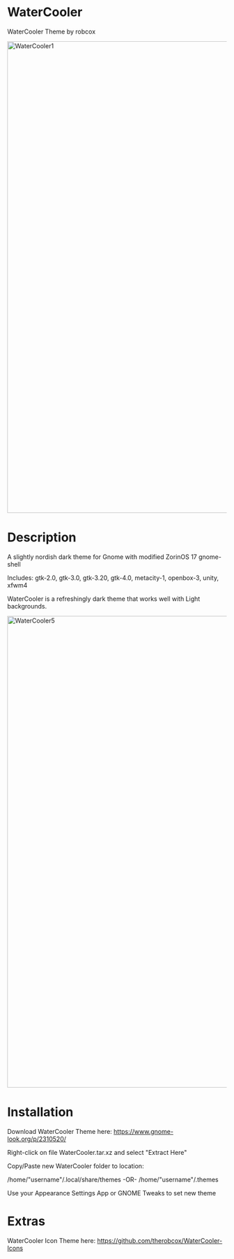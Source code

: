 # WaterCooler
WaterCooler Theme by robcox

<img width="1920" height="1080" alt="WaterCooler1" src="https://github.com/user-attachments/assets/cd210474-112f-43fd-abb8-26ff204456a0" />

# Description
A slightly nordish dark theme for Gnome with modified ZorinOS 17 gnome-shell

Includes: gtk-2.0, gtk-3.0, gtk-3.20, gtk-4.0, metacity-1, openbox-3, unity, xfwm4

WaterCooler is a refreshingly dark theme that works well with Light backgrounds.

<img width="1920" height="1080" alt="WaterCooler5" src="https://github.com/user-attachments/assets/14e57508-b9b7-4abe-bd4f-739cfeffcc20" />

# Installation
Download WaterCooler Theme here: <a href="https://www.gnome-look.org/p/2310520/">https://www.gnome-look.org/p/2310520/</a>

Right-click on file WaterCooler.tar.xz and select "Extract Here"

Copy/Paste new WaterCooler folder to location:

/home/"username"/.local/share/themes
-OR-
/home/"username"/.themes

Use your Appearance Settings App or GNOME Tweaks to set new theme

# Extras

WaterCooler Icon Theme here: <a href="https://github.com/therobcox/WaterCooler-Icons">https://github.com/therobcox/WaterCooler-Icons</a>

